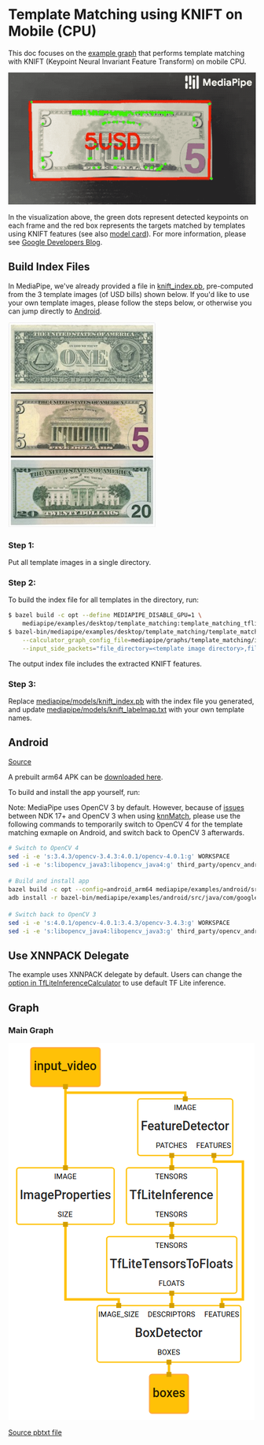 # Template Matching using KNIFT on Mobile (CPU)

This doc focuses on the
[example graph](https://github.com/google/mediapipe/tree/master/mediapipe/graphs/template_matching/template_matching_mobile_cpu.pbtxt)
that performs template matching with KNIFT (Keypoint Neural Invariant Feature
Transform) on mobile CPU.

![template_matching_mobile_cpu.gif](images/mobile/template_matching_android_cpu.gif)

In the visualization above, the green dots represent detected keypoints on each
frame and the red box represents the targets matched by templates using KNIFT
features (see also [model card](https://mediapipe.page.link/knift-mc)). For more
information, please see
[Google Developers Blog](https://mediapipe.page.link/knift-blog).

## Build Index Files

In MediaPipe, we've already provided a file in
[knift_index.pb](https://github.com/google/mediapipe/tree/master/mediapipe/models/knift_index.pb),
pre-computed from the 3 template images (of USD bills) shown below. If you'd
like to use your own template images, please follow the steps below, or
otherwise you can jump directly to [Android](#android).

![template_matching_mobile_template.jpg](images/mobile/template_matching_mobile_template.jpg)

### Step 1:

Put all template images in a single directory.

### Step 2:

To build the index file for all templates in the directory, run:

```bash
$ bazel build -c opt --define MEDIAPIPE_DISABLE_GPU=1 \
    mediapipe/examples/desktop/template_matching:template_matching_tflite
$ bazel-bin/mediapipe/examples/desktop/template_matching/template_matching_tflite \
    --calculator_graph_config_file=mediapipe/graphs/template_matching/index_building.pbtxt \
    --input_side_packets="file_directory=<template image directory>,file_suffix='png',output_index_filename=<output index filename>"
```

The output index file includes the extracted KNIFT features.

### Step 3:

Replace
[mediapipe/models/knift_index.pb](https://github.com/google/mediapipe/tree/master/mediapipe/models/knift_index.pb)
with the index file you generated, and update
[mediapipe/models/knift_labelmap.txt](https://github.com/google/mediapipe/tree/master/mediapipe/models/knift_labelmap.txt)
with your own template names.

## Android

[Source](https://github.com/google/mediapipe/tree/master/mediapipe/examples/android/src/java/com/google/mediapipe/apps/templatematchingcpu)

A prebuilt arm64 APK can be
[downloaded here](https://drive.google.com/open?id=1tSWRfes9rAM4NrzmJBplguNQQvaeBZSa).

To build and install the app yourself, run:

Note: MediaPipe uses OpenCV 3 by default. However, because of
[issues](https://github.com/opencv/opencv/issues/11488) between NDK 17+ and
OpenCV 3 when using
[knnMatch](https://docs.opencv.org/3.4/db/d39/classcv_1_1DescriptorMatcher.html#a378f35c9b1a5dfa4022839a45cdf0e89),
please use the following commands to temporarily switch to OpenCV 4 for the
template matching exmaple on Android, and switch back to OpenCV 3 afterwards.

```bash
# Switch to OpenCV 4
sed -i -e 's:3.4.3/opencv-3.4.3:4.0.1/opencv-4.0.1:g' WORKSPACE
sed -i -e 's:libopencv_java3:libopencv_java4:g' third_party/opencv_android.BUILD

# Build and install app
bazel build -c opt --config=android_arm64 mediapipe/examples/android/src/java/com/google/mediapipe/apps/templatematchingcpu:templatematchingcpu
adb install -r bazel-bin/mediapipe/examples/android/src/java/com/google/mediapipe/apps/templatematchingcpu/templatematchingcpu.apk

# Switch back to OpenCV 3
sed -i -e 's:4.0.1/opencv-4.0.1:3.4.3/opencv-3.4.3:g' WORKSPACE
sed -i -e 's:libopencv_java4:libopencv_java3:g' third_party/opencv_android.BUILD
```

## Use XNNPACK Delegate

The example uses XNNPACK delegate by default. Users can change the
[option in TfLiteInferenceCalculator](https://github.com/google/mediapipe/tree/master/mediapipe/calculators/tflite/tflite_inference_calculator.proto)
to use default TF Lite inference.

## Graph

### Main Graph

![template_matching_mobile_graph](images/mobile/template_matching_mobile_graph.png)

[Source pbtxt file](https://github.com/google/mediapipe/tree/master/mediapipe/graphs/template_matching/template_matching_mobile_cpu.pbtxt)
